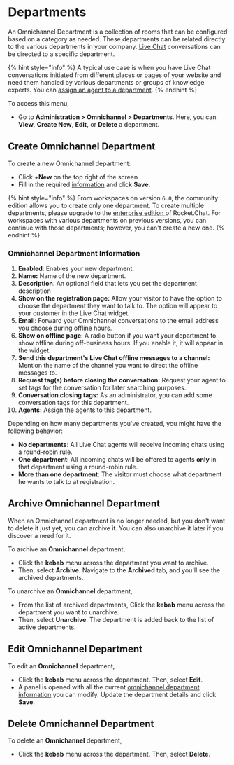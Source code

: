 # Departments

An Omnichannel Department is a collection of rooms that can be configured based on a category as needed. These departments can be related directly to the various departments in your company. [Live Chat](livechat-widget-installation.md) conversations can be directed to a specific department.

{% hint style="info" %}
A typical use case is when you have Live Chat conversations initiated from different places or pages of your website and need them handled by various departments or groups of knowledge experts. You can [assign an agent to a department](agents.md#assign-omnichannel-agent-to-a-department).
{% endhint %}

To access this menu,&#x20;

* Go to **Administration > Omnichannel > Departments**. Here, you can **View**, **Create New**, **Edit,** or **Delete** a department.

## **Create Omnichannel Department**

To create a new Omnichannel department:

* Click +**New** on the top right of the screen
* Fill in the required [information](departments.md#omnichannel-department-information) and click **Save.**

{% hint style="info" %}
From workspaces on version `6.0`, the community edition allows you to create only one department. To create multiple departments, please upgrade to the [enterprise edition ](../../setup-and-configure/enterprise-edition-trial/)of Rocket.Chat. For workspaces with various departments on previous versions, you can continue with those departments; however, you can't create a new one.
{% endhint %}

### Omnichannel Department Information

1. **Enabled**: Enables your new department.
2. **Name:** Name of the new department.
3. **Description**. An optional field that lets you set the department description
4. **Show on the registration page:** Allow your visitor to have the option to choose the department they want to talk to. The option will appear to your customer in the Live Chat widget.
5. **Email**: Forward your Omnichannel conversations to the email address you choose during offline hours.
6. **Show on offline page**: A radio button if you want your department to show offline during off-business hours. If you enable it, it will appear in the widget.
7. **Send this department's Live Chat offline messages to a channel:** Mention the name of the channel you want to direct the offline messages to.
8. **Request tag(s) before closing the conversation:** Request your agent to set tags for the conversation for later searching purposes.
9. **Conversation closing tags:** As an administrator, you can add some conversation tags for this department.
10. **Agents:** Assign the agents to this department.

Depending on how many departments you've created, you might have the following behavior:

* **No departments**: All Live Chat agents will receive incoming chats using a round-robin rule.
* **One department**: All incoming chats will be offered to agents **only** in that department using a round-robin rule.
* **More than one department**: The visitor must choose what department he wants to talk to at registration.

## Archive Omnichannel Department

When an Omnichannel department is no longer needed, but you don't want to delete it just yet, you can archive it. You can also unarchive it later if you discover a need for it.

To archive an **Omnichannel** department,

* Click the **kebab** menu across the department you want to archive.
* Then, select **Archive**. Navigate to the **Archived** tab, and you'll see the archived departments.

To  unarchive an **Omnichannel** department,

* From the list of archived departments, Click the **kebab** menu across the department you want to unarchive.
* Then, select **Unarchive**. The department is added back to the list of active departments.

## Edit Omnichannel Department

To edit an **Omnichannel** department,

* Click the **kebab** menu across the department. Then, select **Edit**.
* A panel is opened with all the current [omnichannel department information](departments.md#omnichannel-department-information) you can modify. Update the department details and click **Save**.

## Delete Omnichannel Department

To delete an **Omnichannel** department,&#x20;

* Click the **kebab** menu across the department. Then, select **Delete**.
